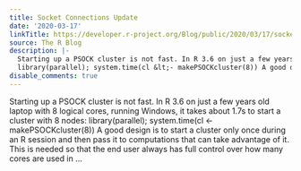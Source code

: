 ```yaml
---
title: Socket Connections Update
date: '2020-03-17'
linkTitle: https://developer.r-project.org/Blog/public/2020/03/17/socket-connections-update/
source: The R Blog
description: |-
  Starting up a PSOCK cluster is not fast. In R 3.6 on just a few years old laptop with 8 logical cores, running Windows, it takes about 1.7s to start a cluster with 8 nodes:
  library(parallel); system.time(cl &lt;- makePSOCKcluster(8)) A good design is to start a cluster only once during an R session and then pass it to computations that can take advantage of it. This is needed so that the end user always has full control over how many cores are used in ...
disable_comments: true
---
```

Starting up a PSOCK cluster is not fast. In R 3.6 on just a few years old laptop with 8 logical cores, running Windows, it takes about 1.7s to start a cluster with 8 nodes:
library(parallel); system.time(cl &lt;- makePSOCKcluster(8)) A good design is to start a cluster only once during an R session and then pass it to computations that can take advantage of it. This is needed so that the end user always has full control over how many cores are used in ...